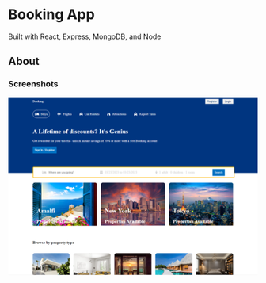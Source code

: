 # Booking App

Built with React, Express, MongoDB, and Node

## About

### Screenshots

![Desktop](bookingApp.png)